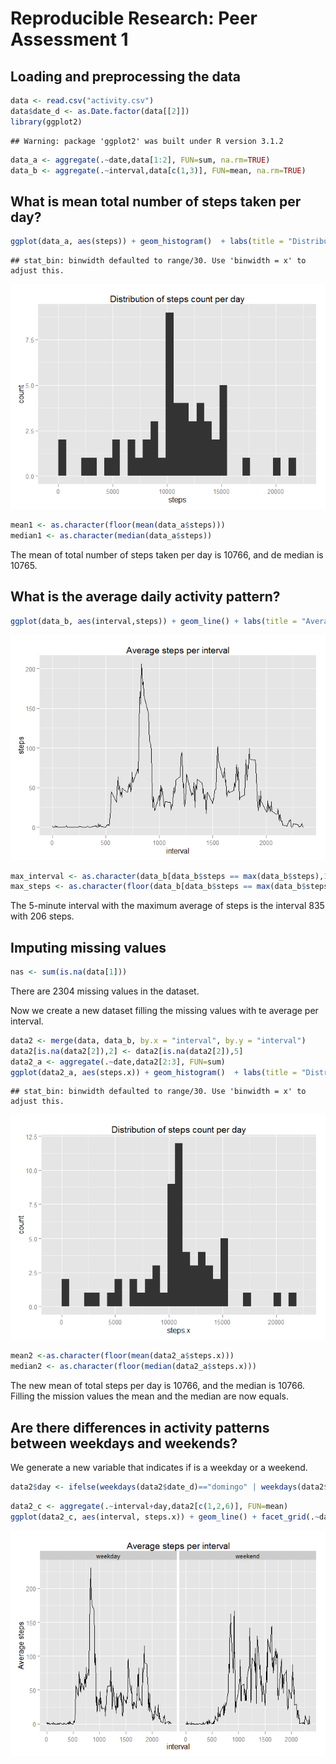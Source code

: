 # Reproducible Research: Peer Assessment 1


## Loading and preprocessing the data

```r
data <- read.csv("activity.csv")
data$date_d <- as.Date.factor(data[[2]])
library(ggplot2)
```

```
## Warning: package 'ggplot2' was built under R version 3.1.2
```

```r
data_a <- aggregate(.~date,data[1:2], FUN=sum, na.rm=TRUE)
data_b <- aggregate(.~interval,data[c(1,3)], FUN=mean, na.rm=TRUE)
```

## What is mean total number of steps taken per day?

```r
ggplot(data_a, aes(steps)) + geom_histogram()  + labs(title = "Distribution of steps count per day")
```

```
## stat_bin: binwidth defaulted to range/30. Use 'binwidth = x' to adjust this.
```

![](./PA1_template_files/figure-html/unnamed-chunk-2-1.png) 

```r
mean1 <- as.character(floor(mean(data_a$steps)))
median1 <- as.character(median(data_a$steps))
```


The mean of total number of steps taken per day is 10766, and de median is 10765.

## What is the average daily activity pattern?

```r
ggplot(data_b, aes(interval,steps)) + geom_line() + labs(title = "Average steps per interval")
```

![](./PA1_template_files/figure-html/unnamed-chunk-3-1.png) 

```r
max_interval <- as.character(data_b[data_b$steps == max(data_b$steps),1])
max_steps <- as.character(floor(data_b[data_b$steps == max(data_b$steps),2]))
```


The 5-minute interval with the maximum average of steps is the interval 835 with 206 steps.

## Imputing missing values

```r
nas <- sum(is.na(data[1]))
```
There are 2304 missing values in the dataset.

Now we create a new dataset filling the missing values with te average per interval.

```r
data2 <- merge(data, data_b, by.x = "interval", by.y = "interval")
data2[is.na(data2[2]),2] <- data2[is.na(data2[2]),5]
data2_a <- aggregate(.~date,data2[2:3], FUN=sum)
ggplot(data2_a, aes(steps.x)) + geom_histogram()  + labs(title = "Distribution of steps count per day")
```

```
## stat_bin: binwidth defaulted to range/30. Use 'binwidth = x' to adjust this.
```

![](./PA1_template_files/figure-html/unnamed-chunk-5-1.png) 

```r
mean2 <-as.character(floor(mean(data2_a$steps.x)))
median2 <- as.character(floor(median(data2_a$steps.x)))
```

The new mean of total steps per day is 10766, and the median is 10766. Filling the mission values the mean and the median are now equals.

## Are there differences in activity patterns between weekdays and weekends?
We generate a new variable that indicates if is a weekday or a weekend.

```r
data2$day <- ifelse(weekdays(data2$date_d)=="domingo" | weekdays(data2$date_d)=="sábado","weekend","weekday")
```


```r
data2_c <- aggregate(.~interval+day,data2[c(1,2,6)], FUN=mean)
ggplot(data2_c, aes(interval, steps.x)) + geom_line() + facet_grid(.~day) + labs(title="Average steps per interval") + labs(y="Average steps")
```

![](./PA1_template_files/figure-html/unnamed-chunk-7-1.png) 
